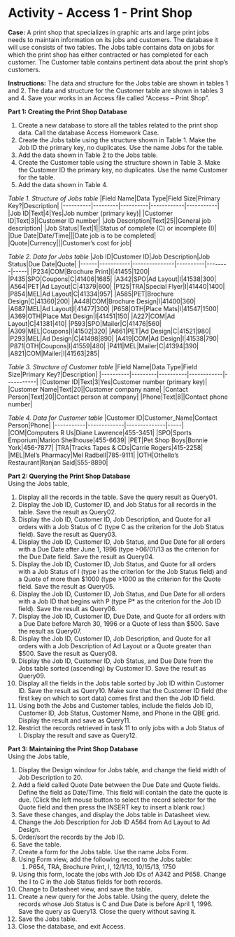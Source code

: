 # Activity - Access 1 - Print Shop
**Case:** A print shop that specializes in graphic arts and large print jobs needs to maintain information on its jobs and customers. The database it will use consists of two tables. The Jobs table contains data on jobs for which the print shop has either contracted or has completed for each customer. The Customer table contains pertinent data about the print shop’s customers.

**Instructions:** The data and structure for the Jobs table are shown in tables 1 and 2. The data and structure for the Customer table are shown in tables 3 and 4. Save your works in an Access file called “Access – Print Shop”.

**Part 1: Creating the Print Shop Database**
1.	Create a new database to store all the tables related to the print shop data. Call the database Access Homework Case.
2.	Create the Jobs table using the structure shown in Table 1. Make the Job ID the primary key, no duplicates. Use the name Jobs for the table.
3.	Add the data shown in Table 2 to the Jobs table.
4.	Create the Customer table using the structure shown in Table 3. Make the Customer ID the primary key, no duplicates. Use the name Customer for the table.
5.	Add the data shown in Table 4.

*Table 1. Structure of Jobs table*
|Field Name|Data Type|Field Size|Primary Key?|Description|
|----------|---------|----------|------------|-----------|
|Job ID|Text|4|Yes|Job number (primary key)|
|Customer ID|Text|3||Customer ID number|
|Job Description|Text|25||General job description|
|Job Status|Text|1||Status of complete (C) or incomplete (I)|
|Due Date|Date/Time|||Date job is to be completed|
|Quote|Currency|||Customer’s cost for job|

*Table 2. Data for Jobs table*
|Job ID|Customer ID|Job Description|Job Status|Due Date|Quote|
|------|-----------|---------------|----------|--------|-----|
|P234|COM|Brochure Print|I|41455|1200|
|P435|SPO|Coupons|C|41406|1685|
|A342|SPO|Ad Layout|I|41538|300|
|A564|PET|Ad Layout|C|41379|600|
|P125|TRA|Special Flyer|I|41440|1400|
|P854|MEL|Ad Layout|C|41334|957|
|A585|PET|Brochure Design|C|41360|200|
|A448|COM|Brochure Design|I|41400|360|
|A687|MEL|Ad Layout|I|41477|300|
|P658|OTH|Place Mats|I|41547|1500|
|A369|OTH|Place Mat Design|I|41451|150|
|A227|COM|Ad Layout|C|41381|410|
|P593|SPO|Mailer|C|41476|560|
|A309|MEL|Coupons|I|41502|320|
|A661|PET|Ad Design|C|41521|980|
|P293|MEL|Ad Design|C|41498|890|
|A419|COM|Ad Design|I|41538|790|
|P871|OTH|Coupons|I|41559|480|
|P411|MEL|Mailer|C|41394|390|
|A821|COM|Mailer|I|41563|285|

*Table 3. Structure of Customer table*
|Field Name|Data Type|Field Size|Primary Key?|Description|
|----------|---------|----------|------------|-----------|
|Customer ID|Text|3|Yes|Customer number (primary key)|
|Customer Name|Text|20||Customer company name|
|Contact Person|Text|20||Contact person at company|
|Phone|Text|8||Contact phone number|

*Table 4. Data for Customer table*
|Customer ID|Customer_Name|Contact Person|Phone|
|-----------|-------------|--------------|-----|
|COM|Computers R Us|Diane Lawrence|455-3451|
|SPO|Sports Emporium|Marion Shellhouse|455-6639|
|PET|Pet Shop Boys|Bonnie York|456-7877|
|TRA|Tracks Tapes & CDs|Carrie Rogers|415-2258|
|MEL|Mel’s Pharmacy|Mel Radbell|785-9111|
|OTH|Othello’s Restaurant|Ranjan Said|555-8890|

**Part 2: Querying the Print Shop Database**<br>
Using the Jobs table,
1.	Display all the records in the table. Save the query result as Query01. 
2.	Display the Job ID, Customer ID, and Job Status for all records in the table. Save the result as Query02.
3.	Display the Job ID, Customer ID, Job Description, and Quote for all orders with a Job Status of C (type C as the criterion for the Job Status field). Save the result as Query03.
4.	Display the Job ID, Customer ID, Job Status, and Due Date for all orders with a Due Date after June 1, 1996 (type >06/01/13 as the criterion for the Due Date field. Save the result as Query04. 
5.	Display the Job ID, Customer ID, Job Status, and Quote for all orders with a Job Status of I (type I as the criterion for the Job Status field) and a Quote of more than $1000 (type >1000 as the criterion for the Quote field. Save the result as Query05.
6.	Display the Job ID, Customer ID, Job Status, and Due Date for all orders with a Job ID that begins with P (type P* as the criterion for the Job ID field). Save the result as Query06.
7.	Display the Job ID, Customer ID, Due Date, and Quote for all orders with a Due Date before March 30, 1996 or a Quote of less than $500. Save the result as Query07.
8.	Display the Job ID, Customer ID, Job Description, and Quote for all orders with a Job Description of Ad Layout or a Quote greater than $500. Save the result as Query08.
9.	Display the Job ID, Customer ID, Job Status, and Due Date from the Jobs table sorted (ascending) by Customer ID. Save the result as Query09.
10.	Display all the fields in the Jobs table sorted by Job ID within Customer ID. Save the result as Query10. Make sure that the Customer ID field (the first key on which to sort data) comes first and then the Job ID field.
11.	Using both the Jobs and Customer tables, include the fields Job ID, Customer ID, Job Status, Customer Name, and Phone in the QBE grid. Display the result and save as Query11.
12.	Restrict the records retrieved in task 11 to only jobs with a Job Status of I. Display the result and save as Query12.

**Part 3: Maintaining the Print Shop Database**<br>
Using the Jobs table,
1.	Display the Design window for Jobs table, and change the field width of Job Description to 20.
2.	Add a field called Quote Date between the Due Date and Quote fields. Define the field as Date/Time. This field will contain the date the quote is due. (Click the left mouse button to select the record selector for the Quote field and then press the INSERT key to insert a blank row.)
3.	Save these changes, and display the Jobs table in Datasheet view.
4.	Change the Job Description for Job ID A564 from Ad Layout to Ad Design.
5.	Order/sort the records by the Job ID.
6.	Save the table.
7.	Create a form for the Jobs table. Use the name Jobs Form.
8.	Using Form view, add the following record to the Jobs table:
	1. P654, TRA, Brochure Print, I, 12/1/13, 10/15/13, 1750
9.	Using this form, locate the jobs with Job IDs of A342 and P658. Change the I to C in the Job Status fields for both records.
10.	Change to Datasheet view, and save the table.
11.	Create a new query for the Jobs table. Using the query, delete the records whose Job Status is C and Due Date is before April 1, 1996. Save the query as Query13. Close the query without saving it.
12.	Save the Jobs table.
13.	Close the database, and exit Access.
